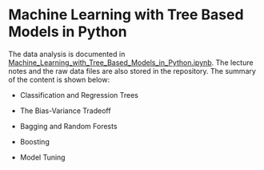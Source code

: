 # Machine Learning with Tree Based Models in Python

The data analysis is documented in [Machine_Learning_with_Tree_Based_Models_in_Python.ipynb](https://github.com/iDataist/Machine-Learning-with-Tree-Based-Models-in-Python/blob/master/Machine_Learning_with_Tree_Based_Models_in_Python.ipynb). The lecture notes and the raw data files are also stored in the repository. The summary of the content is shown below:

- Classification and Regression Trees

- The Bias-Variance Tradeoff

- Bagging and Random Forests

- Boosting

- Model Tuning
